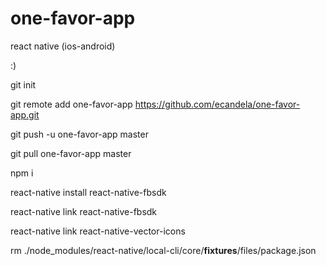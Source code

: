 # one-favor-app
react native (ios-android)

:)

git init

git remote add one-favor-app https://github.com/ecandela/one-favor-app.git

git push -u one-favor-app master

git pull one-favor-app master



npm i

react-native install react-native-fbsdk

react-native link react-native-fbsdk

react-native link react-native-vector-icons

rm ./node_modules/react-native/local-cli/core/__fixtures__/files/package.json
